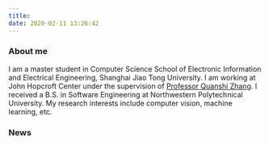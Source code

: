 ```yaml
---
title: 
date: 2020-02-11 13:26:42
---
```

### About me
I am a master student in Computer Science School of Electronic Information and Electrical Engineering, Shanghai Jiao Tong University.  I am working at John Hopcroft Center under the supervision of [Professor Quanshi Zhang](http://qszhang.com/).
I received a B.S. in Software Engineering at Northwestern Polytechnical University. My research interests include computer vision, machine learning, etc.


### News